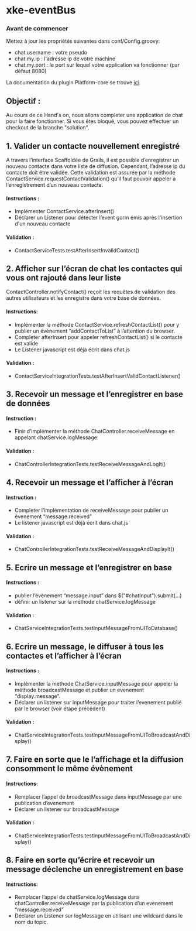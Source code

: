 # xke-eventBus #

### Avant de commencer ###

Mettez à jour les propriétés suivantes dans conf/Config.groovy:
 * chat.username : votre pseudo 
 * chat.my.ip : l'adresse ip de votre machine
 * chat.my.port : le port sur lequel votre application va fonctionner (par défaut 8080)
 
La documentation du plugin Platform-core se trouve [ici](http://grailsrocks.github.com/grails-platform-core/guide/events.html).


## Objectif : ##

Au cours de ce Hand's on, nous allons completer une application de chat pour la faire fonctionner.
Si vous êtes bloqué, vous pouvez effectuer un checkout de la branche "solution".


## 1. Valider un contacte nouvellement enregistré ##

A travers l’interface Scaffoldée de Grails, il est possible d’enregistrer un nouveau contacte dans votre liste de diffusion. 
Cependant, l’adresse ip du contacte doit être validée.
Cette validation est assurée par la méthode ContactService.requestContactValidation() qu’il faut pouvoir appeler à l’enregistrement d’un nouveau contacte.

#### Instructions : ####
 * Implémenter ContactService.afterInsert()
 * Déclarer un Listener pour détecter l’event gorm émis après l'insertion d'un nouveau contacte

#### Validation : ####
 * ContactServiceTests.testAfterInsertInvalidContact()




## 2. Afficher sur l’écran de chat les contactes qui vous ont rajouté dans leur liste ##
ContactController.notifyContact() reçoit les requêtes de validation des autres utilisateurs et les enregistre dans votre base de données.

#### Instructions: ####
 * Implémenter la méthode ContactService.refreshContactList() pour y publier un évènement “addContactToList” à l’attention du browser.
 * Completer afterInsert pour appeler refreshContactList() si le contacte est valide
 * Le Listener javascript est déjà écrit dans chat.js

#### Validation : ####
 * ContactServiceIntegrationTests.testAfterInsertValidContactListener()



## 3. Recevoir un message et l’enregistrer en base de données ##

#### Instruction : ####
 * Finir d’implémenter la méthode ChatController.receiveMessage en appelant chatService.logMessage


#### Validation : ####
 * ChatControllerIntegrationTests.testReceiveMessageAndLogIt()




## 4. Recevoir un message et l’afficher à l’écran ##

#### Instruction : ####
 * Completer l’implémentation de receiveMessage pour publier un évenement “message.received”
 * Le listener javascript est déjà écrit dans chat.js

#### Validation : ####
* ChatControllerIntegrationTests.testReceiveMessageAndDisplayIt()



## 5. Ecrire un message et l’enregistrer en base ##

#### Instructions : ####
 * publier l’évènement “message.input” dans $("#chatInput").submit(...)
 * définir un listener sur la méthode chatService.logMessage

#### Validation : ####
 * ChatServiceIntegrationTests.testInputMessageFromUIToDatabase()




## 6. Ecrire un message, le diffuser à tous les contactes et l’afficher à l’écran ##

#### Instructions : ####
 * Implémenter la methode ChatService.inputMessage pour appeler la méthode broadcastMessage et publier un evenement “display.message”.
 * Déclarer un listener sur inputMessage pour traiter l’evenement publié par le browser (voir étape précédent)

#### Validation : ####
 * ChatServiceIntegrationTests.testInputMessageFromUIToBroadcastAndDisplay()




## 7. Faire en sorte que le l’affichage et la diffusion consomment le même évènement ##

#### Instructions: ####
 * Remplacer  l’appel de broadcastMessage dans inputMessage par une publication d’evenement
 * Déclarer un listener sur broadcastMessage

#### Validation : ####
 * ChatServiceIntegrationTests.testInputMessageFromUIToBroadcastAndDisplay()




## 8. Faire en sorte qu’écrire et recevoir un message déclenche un enregistrement en base ##

#### Instructions: ####
 * Remplacer l’appel de chatService.logMessage dans chatController.receiveMessage par la publication d’un evenement “message.received”
 * Déclarer un Listener sur logMessage en utilisant une wildcard dans le nom du topic.

